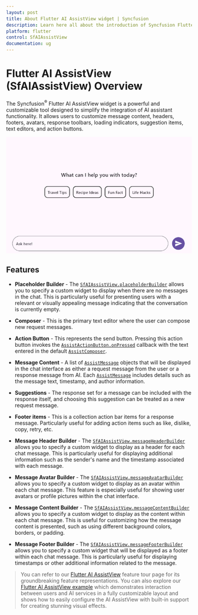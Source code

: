 ```yaml
---
layout: post
title: About Flutter AI AssistView widget | Syncfusion 
description: Learn here all about the introduction of Syncfusion Flutter AI AssistView (SfAIAssistView) widget, its features, and more.
platform: flutter
control: SfAIAssistView
documentation: ug
---
```


# Flutter AI AssistView (SfAIAssistView) Overview

The Syncfusion<sup>&reg;</sup> Flutter AI AssistView widget is a powerful and customizable tool designed to simplify the integration of AI assistant functionality. It allows users to customize message content, headers, footers, avatars, response toolbars, loading indicators, suggestion items, text editors, and action buttons.

![AI AssistView overview](images/overview/ai-assistview.gif)

## Features

* **Placeholder Builder** - The [`SfAIAssistView.placeholderBuilder`](https://pub.dev/documentation/syncfusion_flutter_chat/latest/assist_view/SfAIAssistView/placeholderBuilder.html) allows you to specify a custom widget to display when there are no messages in the chat. This is particularly useful for presenting users with a relevant or visually appealing message indicating that the conversation is currently empty.

* **Composer** - This is the primary text editor where the user can compose new request messages.

* **Action Button** - This represents the send button. Pressing this action button invokes the [`AssistActionButton.onPressed`](https://pub.dev/documentation/syncfusion_flutter_chat/latest/assist_view/AssistActionButton/onPressed.html) callback with the text entered in the default [`AssistComposer`](https://pub.dev/documentation/syncfusion_flutter_chat/latest/assist_view/AssistComposer-class.html).

* **Message Content** -  A list of [`AssistMessage`](https://pub.dev/documentation/syncfusion_flutter_chat/latest/assist_view/AssistMessage-class.html) objects that will be displayed in the chat interface as either a request message from the user or a response message from AI. Each [`AssistMessage`](https://pub.dev/documentation/syncfusion_flutter_chat/latest/assist_view/AssistMessage-class.html) includes details such as the message text, timestamp, and author information.

* **Suggestions** - The response set for a message can be included with the response itself, and choosing this suggestion can be treated as a new request message.

* **Footer items** - This is a collection action bar items for a response message. Particularly useful for adding action items such as like, dislike, copy, retry, etc.

* **Message Header Builder** - The [`SfAIAssistView.messageHeaderBuilder`](https://pub.dev/documentation/syncfusion_flutter_chat/latest/assist_view/SfAIAssistView/bubbleHeaderBuilder.html) allows you to specify a custom widget to display as a header for each chat message. This is particularly useful for displaying additional information such as the sender's name and the timestamp associated with each message.

* **Message Avatar Builder** - The [`SfAIAssistView.messageAvatarBuilder`](https://pub.dev/documentation/syncfusion_flutter_chat/latest/assist_view/SfAIAssistView/bubbleAvatarBuilder.html) allows you to specify a custom widget to display as an avatar within each chat message. This feature is especially useful for showing user avatars or profile pictures within the chat interface.

* **Message Content Builder** - The [`SfAIAssistView.messageContentBuilder`](https://pub.dev/documentation/syncfusion_flutter_chat/latest/assist_view/SfAIAssistView/bubbleContentBuilder.html) allows you to specify a custom widget to display as the content within each chat message. This is useful for customizing how the message content is presented, such as using different background colors, borders, or padding.

* **Message Footer Builder** - The [`SfAIAssistView.messageFooterBuilder`](https://pub.dev/documentation/syncfusion_flutter_chat/latest/assist_view/SfAIAssistView/bubbleFooterBuilder.html) allows you to specify a custom widget that will be displayed as a footer within each chat message. This is particularly useful for displaying timestamps or other additional information related to the message.

>You can refer to our [Flutter AI AssistView](https://www.syncfusion.com/flutter-widgets/flutter-aiassistview) feature tour page for its groundbreaking feature representations. You can also explore our [Flutter AI AssistView example](https://flutter.syncfusion.com/#/ai-assist-view/getting-started) which demonstrates interaction between users and AI services in a fully customizable layout and shows how to easily configure the AI AssistView with built-in support for creating stunning visual effects.